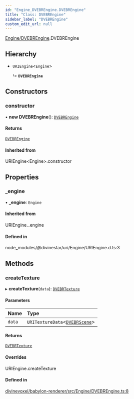 ```yaml
---
id: "Engine_DVEBREngine.DVEBREngine"
title: "Class: DVEBREngine"
sidebar_label: "DVEBREngine"
custom_edit_url: null
---
```


[Engine/DVEBREngine](../modules/Engine_DVEBREngine.md).DVEBREngine

## Hierarchy

- `URIEngine`\<`Engine`\>

  ↳ **`DVEBREngine`**

## Constructors

### constructor

• **new DVEBREngine**(): [`DVEBREngine`](Engine_DVEBREngine.DVEBREngine.md)

#### Returns

[`DVEBREngine`](Engine_DVEBREngine.DVEBREngine.md)

#### Inherited from

URIEngine\<Engine\>.constructor

## Properties

### \_engine

• **\_engine**: `Engine`

#### Inherited from

URIEngine.\_engine

#### Defined in

node_modules/@divinestar/uri/Engine/URIEngine.d.ts:3

## Methods

### createTexture

▸ **createTexture**(`data`): [`DVEBRTexture`](Textures_DVEBRTexture.DVEBRTexture.md)

#### Parameters

| Name | Type |
| :------ | :------ |
| `data` | `URITextureData`\<[`DVEBRScene`](Scene_DVEBRScene.DVEBRScene.md)\> |

#### Returns

[`DVEBRTexture`](Textures_DVEBRTexture.DVEBRTexture.md)

#### Overrides

URIEngine.createTexture

#### Defined in

[divinevoxel/babylon-renderer/src/Engine/DVEBREngine.ts:8](https://github.com/lucasdamianjohnson/DivineVoxelEngine/blob/596fa7391478620ed460dfb4856ff0a763b91c49/divinevoxel/babylon-renderer/src/Engine/DVEBREngine.ts#L8)
